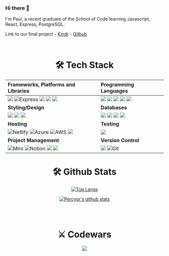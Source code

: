 ### Hi there 👋

I'm Paul, a recent graduate of the School of Code learning Javascript, React, Express, PostgreSQL.

Link to our final project -
<a href="https://kindr.netlify.app" alt="Kindr Github">Kindr</a> -
<a href="https://github.com/jsonandthearguments/kindr/" alt="Kindr Github">Github</a>

<!--
**percygr/percygr** is a ✨ _special_ ✨ repository because its `README.md` (this file) appears on your GitHub profile.
Here are some ideas to get you started:

- 🔭 I’m currently working on ...
- 🌱 I’m currently learning ...
- 👯 I’m looking to collaborate on ...
- 🤔 I’m looking for help with ...
- 💬 Ask me about ...
- 📫 How to reach me: ...
- 😄 Pronouns: ...
- ⚡ Fun fact: ...
-->

<br>

<h1 align="center">🛠 Tech Stack</h1>

<div align="center">

| **Frameworks, Platforms and Libraries**                                                                                                                                                                                                                                                                                                                                                                                                                                                                                                                                             | **Programming Languages**                                                                                                                                                                                                                                                                                                                                                                                                                                                                                                                                                      |
| :---------------------------------------------------------------------------------------------------------------------------------------------------------------------------------------------------------------------------------------------------------------------------------------------------------------------------------------------------------------------------------------------------------------------------------------------------------------------------------------------------------------------------------------------------------------------------------- | :----------------------------------------------------------------------------------------------------------------------------------------------------------------------------------------------------------------------------------------------------------------------------------------------------------------------------------------------------------------------------------------------------------------------------------------------------------------------------------------------------------------------------------------------------------------------------- |
| <img src="https://img.shields.io/badge/react-%2320232a.svg?style=for-the-badge&logo=react&logoColor=%2361DAFB"> <img src="https://img.shields.io/badge/Express-000000.svg?style=for-the-badge&logo=Express&logoColor=white" alt="Express"> <img src="https://img.shields.io/badge/typescript-%23007ACC.svg?style=for-the-badge&logo=typescript&logoColor=white"> <img src="https://img.shields.io/badge/node.js-6DA55F?style=for-the-badge&logo=node.js&logoColor=white"> <img src="https://img.shields.io/badge/.Net-%23512BD4.svg?style=for-the-badge&logo=.net&logoColor=white"> | <img src="https://img.shields.io/badge/javascript-%23323330.svg?style=for-the-badge&logo=javascript&logoColor=%23F7DF1E"> <img src="https://img.shields.io/badge/c%23-%23239120.svg?style=for-the-badge&logo=c%20sharp&logoColor=white"> <img src="https://img.shields.io/badge/python-%233776AB.svg?style=for-the-badge&logo=python&logoColor=white"> <img src="https://img.shields.io/badge/c%2b%2b-%2300599C.svg?style=for-the-badge&logo=c%2b%2b&logoColor=white"> <img src="https://img.shields.io/badge/php-%23777BB4.svg?style=for-the-badge&logo=php&logoColor=white"> |
| **Styling/Design**                                                                                                                                                                                                                                                                                                                                                                                                                                                                                                                                                                  | **Databases**                                                                                                                                                                                                                                                                                                                                                                                                                                                                                                                                                                  |
| <img src="https://img.shields.io/badge/bootstrap-%237952B3.svg?style=for-the-badge&logo=bootstrap&logoColor=white"> <img src="https://img.shields.io/badge/css3-%231572B6.svg?style=for-the-badge&logo=css3&logoColor=white"> <img src="https://img.shields.io/badge/figma-%23F24E1E.svg?style=for-the-badge&logo=figma&logoColor=white">                                                                                                                                                                                                                                           | <img src="https://img.shields.io/badge/MongoDB-%234ea94b.svg?style=for-the-badge&logo=mongodb&logoColor=white"> <img src="https://img.shields.io/badge/postgres-%23316192.svg?style=for-the-badge&logo=postgresql&logoColor=white"> <img src="https://img.shields.io/badge/microsoft%20sql%20server-%23CC2927.svg?style=for-the-badge&logo=microsoftsqlserver&logoColor=white"> <img src="https://img.shields.io/badge/mariadb-%23003545.svg?style=for-the-badge&logo=mariadb&logoColor=white">                                                                                |
| **Hosting**                                                                                                                                                                                                                                                                                                                                                                                                                                                                                                                                                                         | **Testing**                                                                                                                                                                                                                                                                                                                                                                                                                                                                                                                                                                    |
| <img src="https://img.shields.io/badge/netlify-%23000000.svg?style=for-the-badge&logo=netlify&logoColor=#00C7B7" alt="Netlify"> <img src="https://img.shields.io/badge/microsoft%20azure-%230078D4.svg?style=for-the-badge&logo=microsoft%20azure&logoColor=white" alt="Azure"> <img src="https://img.shields.io/badge/amazon%20aws-%23232F3E.svg?style=for-the-badge&logo=amazon%20aws&logoColor=white" alt="AWS"> <img src="https://img.shields.io/badge/apache-%23D22128.svg?style=for-the-badge&logo=apache&logoColor=white">                                                   | <img src="https://img.shields.io/badge/-jest-%23C21325?style=for-the-badge&logo=jest&logoColor=white">                                                                                                                                                                                                                                                                                                                                                                                                                                                                         |
| **Project Management**                                                                                                                                                                                                                                                                                                                                                                                                                                                                                                                                                              | **Version Control**                                                                                                                                                                                                                                                                                                                                                                                                                                                                                                                                                            |
| <img src="https://img.shields.io/badge/Miro-050038?style=for-the-badge&logo=Miro&logoColor=white" alt="Miro"> <img src="https://img.shields.io/badge/Notion-000000?style=for-the-badge&logo=notion&logoColor=white" alt="Notion"> <img src="https://img.shields.io/badge/Canva-%2300C4CC.svg?style=for-the-badge&logo=Canva&logoColor=white"> <img src="https://img.shields.io/badge/Trello-%23026AA7.svg?style=for-the-badge&logo=Trello&logoColor=white">                                                                                                                         | <img src="https://img.shields.io/badge/github-%23121011.svg?style=for-the-badge&logo=github&logoColor=white"> <img src="https://img.shields.io/badge/Git-F05032.svg?style=for-the-badge&logo=Git&logoColor=white" alt="Git">                                                                                                                                                                                                                                                                                                                                                   |

</div>
<h1 align="center">🛠 Github Stats</h1>
<div align="center">

[![Top Langs](https://github-readme-stats.vercel.app/api/top-langs/?username=percygr&layout=compact&theme=vision-friendly-dark)](https://github.com/anuraghazra/github-readme-stats)

[![Percygr's github stats](https://github-readme-stats.vercel.app/api?username=percygr&theme=vision-friendly-dark)](https://github.com/percygr/github-readme-stats)

</div>

<br><br>

<div align="center">
<h1 align="center">⚔️ Codewars</h1>

<img src="https://www.codewars.com/users/percygr/badges/large"/></div>
